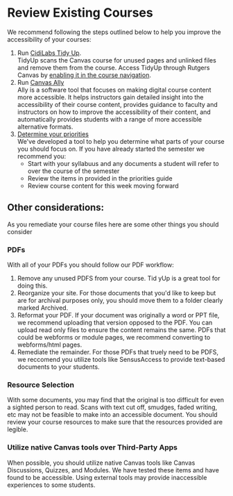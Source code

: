 # Review Existing Courses

We recommend following the steps outlined below to help you improve the accessibility of your courses:

1. Run [CidiLabs Tidy Up](https://canvas.rutgers.edu/external-apps/cidilabs-tidyup/).
 <br> TidyUp scans the Canvas course for unused pages and unlinked files and remove them from the course. Access TidyUp through Rutgers Canvas by [enabling it in the course navigation](https://community.canvaslms.com/t5/Instructor-Guide/How-do-I-manage-Course-Navigation-links/ta-p/1020).
2. Run [Canvas Ally](https://canvas.rutgers.edu/external-apps/ally/)
 <br> Ally is a software tool that focuses on making digital course content more accessible. It helps instructors gain detailed insight into the accessibility of their course content, provides guidance to faculty and instructors on how to improve the accessibility of their content, and automatically provides students with a range of more accessible alternative formats.
3. [Determine your priorities](https://jkhurdan.github.io/A11yTraining/CourseContent/CourseContentHelperV2.html)
   <br> We've developed a tool to help you determine what parts of your course you should focus on. If you have already started the semester we recommend you:
   * Start with your syllabuus and any documents a student will refer to over the course of the semester
   * Review the items in provided in the priorities guide
   * Review course content for this week moving forward

## Other considerations:
As you remediate your course files here are some other things you should consider

### PDFs
With all of your PDFs you should follow our PDF workflow:
1. Remove any unused PDFS from your course. Tid yUp is a great tool for doing this.
2. Reorganize your site. For those documents that you'd like to keep but are for archival purposes only, you should move them to a folder clearly marked Archived.
3. Reformat your PDF. If your document was originally a word or PPT file, we recommend uploading that version opposed to the PDF. You can upload read only files to ensure the content remains the same. PDFs that could be webforms or module pages, we recommend converting to webforms/html pages.
4. Remediate the remainder. For those PDFs that truely need to be PDFS, we reccomend you utilize tools like SensusAccess to provide text-based documents to your students.

### Resource Selection
With some documents, you may find that the original is too difficult for even a sighted person to read. Scans with text cut off, smudges, faded writing, etc may not be feasible to make into an accessible document. You should review your course resources to make sure that the resources provided are legible. 

### Utilize native Canvas tools over Third-Party Apps
When possible, you should utilize native Canvas tools like Canvas Discussions, Quizzes, and Modules. We have tested these items and have found to be accessible. Using external tools may provide inaccessible experiences to some students.
